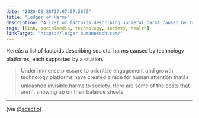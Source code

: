 ```yaml
---
date: "2020-09-28T17:07:07.587Z"
title: "Ledger of Harms"
description: "A list of factoids describing societal harms caused by technology platforms, each supported by a citation."
tags: [link, socialmedia, technology, society, health]
linkTarget: "https://ledger.humanetech.com/"
---
```

Hereâs a list of factoids describing societal harms caused by technology platforms, each supported by a citation.

> Under immense pressure to prioritize engagement and growth, technology platforms have created a race for human attention thatâs unleashed invisible harms to society. Here are some of the costs that aren't showing up on their balance sheets.
---
 (via [@adactio](https://twitter.com/adactio))